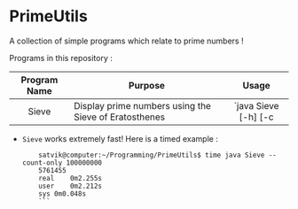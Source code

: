 # PrimeUtils
A collection of simple programs which relate to prime numbers !

Programs in this repository :

| Program Name  | Purpose                                               | Usage                                  |
| :------------:|-------------------------------------------------------|:--------------------------------------:|
| Sieve         | Display prime numbers using the Sieve of Eratosthenes | `java Sieve [-h] [-c | -C] maxNumber`  |


+ `Sieve` works extremely fast! Here is a timed example :
        
	```
        satvik@computer:~/Programming/PrimeUtils$ time java Sieve --count-only 100000000
        5761455
        real	0m2.255s
        user	0m2.212s
        sys	0m0.048s
        ```
    
